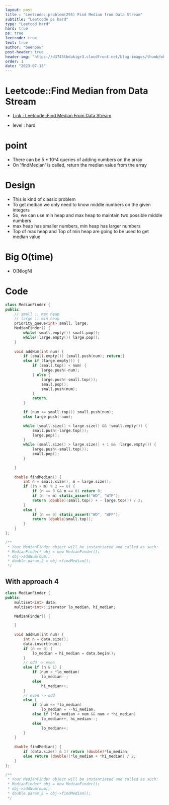 ```yaml
---
layout: post
title : "Leetcode::problem(295) Find Median from Data Stream"
subtitle: "Leetcode ps hard"
type: "Leetcod hard"
hard: true
ps: true
leetcode: true
text: true
author: "beenpow"
post-header: true
header-img: "https://d3745tbdakigr3.cloudfront.net/blog-images/thumb/why-not-9c518f5a-1887-489f-a1f2-fcee69155b9d-m-1643626077.jpg"
order: 1
date: "2023-07-13"
---
```


# Leetcode::Find Median from Data Stream
- [Link : Leetcode::Find Median From Data Stream](https://leetcode.com/problems/find-median-from-data-stream/description/?envType=study-plan-v2&envId=apple-spring-23-high-frequency)

- level : hard

# point
- There can be 5 * 10^4 queries of adding numbers on the array
- On 'findMedian' is called, return the median value from the array

# Design
- This is kind of classic problem
- To get median we only need to know middle numbers on the given integers
- So, we can use min heap and max heap to maintain two possible middle numbers
- max heap has smaller numbers, min heap has larger numbers
- Top of max heap and Top of min heap are going to be used to get median value

# Big O(time)
- O(NlogN)

# Code

```cpp
class MedianFinder {
public:
    // small :: max heap
    // large :: min heap
    priority_queue<int> small, large;
    MedianFinder() {
        while(!small.empty()) small.pop();
        while(!large.empty()) large.pop();
    }
    
    void addNum(int num) {
        if (small.empty()) {small.push(num); return;}
        else if (large.empty()) {
            if (small.top() < num) {
                large.push(-num);
            } else {
                large.push(-small.top());
                small.pop();
                small.push(num);
            }
            return;
        }

        if (num <= small.top()) small.push(num);
        else large.push(-num);

        while (small.size() < large.size() && !small.empty()) {
            small.push(-large.top());
            large.pop();
        }
        while (small.size() > large.size() + 1 && !large.empty()) {
            large.push(-small.top());
            small.pop();
        }

    }
    
    double findMedian() {
        int n = small.size(), m = large.size();
        if ((n + m) % 2 == 0) {
            if (n == 0 && m == 0) return 0;
            if (n != m) static_assert("WD", "WTF");
            return (double)(small.top() + - large.top()) / 2;
        }
        else {
            if (n == 0) static_assert("WD", "WFF");
            return (double)small.top();
        }
    }
};

/**
 * Your MedianFinder object will be instantiated and called as such:
 * MedianFinder* obj = new MedianFinder();
 * obj->addNum(num);
 * double param_2 = obj->findMedian();
 */
```

## With approach 4

```cpp
class MedianFinder {
public:
    multiset<int> data;
    multiset<int>::iterator lo_median, hi_median;

    MedianFinder() {

    }
    
    void addNum(int num) {
        int n = data.size();
        data.insert(num);
        if (n == 0) {
            lo_median = hi_median = data.begin();
        }
        // odd -> even
        else if (n & 1) {
            if (num < *lo_median)
                lo_median--;
            else
                hi_median++;
        }
        // even -> odd
        else {
            if (num <= *lo_median)
                lo_median = --hi_median;
            else if (*lo_median < num && num < *hi_median)
                lo_median++, hi_median--;
            else
                lo_median++;
        }
    }
    
    double findMedian() {
        if (data.size() & 1) return (double)*lo_median;
        else return (double)(*lo_median + *hi_median) / 2;
    }
};

/**
 * Your MedianFinder object will be instantiated and called as such:
 * MedianFinder* obj = new MedianFinder();
 * obj->addNum(num);
 * double param_2 = obj->findMedian();
 */
```
